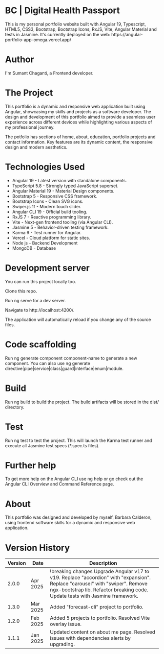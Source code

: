 <h1>BC | Digital Health Passport</h1>
<p>This is my personal portfolio website built with Angular 19, Typescript, HTML5, CSS3, Bootstrap, Bootstrap Icons, RxJS, Vite, Angular Material and tests in Jasmine. It's currently deployed on the web: https://angular-portfolio-app-omega.vercel.app/<p>

<h1>Author</h1>
<p>I'm Sumant Chaganti, a Frontend developer.</p>

<h1>The Project</h1>
<p>This portfolio is a dynamic and responsive web application built using Angular, showcasing my skills and projects as a software developer. The design and development of this portfolio aimed to provide a seamless user experience across different devices while highlighting various aspects of my professional journey.

The potfolio has sections of home, about, education, portfolio projects and contact information. Key features are its dynamic content, the responsive design and modern aesthetics.</p>

<h1>Technologies Used</h1>

<ul>
  <li>Angular 19 - Latest version with standalone components.</li>
  <li>TypeScript 5.8 - Strongly typed JavaScript superset.</li>
  <li>Angular Material 19 - Material Design components.</li>
  <li>Bootstrap 5 - Responsive CSS framework.</li>
  <li>Bootstrap Icons - Clean SVG icons.</li>
  <li>Swiper.js 11 - Modern touch slider.</li>
  <li>Angular CLI 19 - Official build tooling.</li>
  <li>RxJS 7 - Reactive programming library.</li>
  <li>Vite - Next-gen frontend tooling (via Angular CLI).</li>
  <li>Jasmine 5 - Behavior-driven testing framework.</li>
  <li>Karma 6 - Test runner for Angular.</li>
  <li>Vercel - Cloud platform for static sites.</li>
  <li>Node js - Backend Development</li>
  <li>MongoDB - Database</li>
</ul>

<h1>Development server</h1>

<p>You can run this project locally too.

Clone this repo.

Run ng serve for a dev server.

Navigate to http://localhost:4200/.

The application will automatically reload if you change any of the source files.</p>

<h1>Code scaffolding</h1>

<p>Run ng generate component component-name to generate a new component. You can also use ng generate directive|pipe|service|class|guard|interface|enum|module.</p>

<h1>Build</h1>

<p>Run ng build to build the project. The build artifacts will be stored in the dist/ directory.</p>

<h1>Test</h1>

<p>Run ng test to test the project. This will launch the Karma test runner and execute all Jasmine test specs (*.spec.ts files).</p>

<h1>Further help</h1>

<p>To get more help on the Angular CLI use ng help or go check out the Angular CLI Overview and Command Reference page.</p>

<h1>About</h1>

<p>This portfolio was designed and developed by myself, Barbara Calderon, using frontend software skills for a dynamic and responsive web application.</p>

<h1>Version History</h1>

<table>
  <thead>
    <th>Version</th>
    <th>Date</th>
    <th>Description</th>
  </thead>
  <tbody>
    <tr>
      <td>2.0.0</td>
      <td>Apr 2025</td>
      <td>!breaking changes Upgrade Angular v17 to v19. Replace "accordion" with "expansion". Replace "carousel" with "swiper". Remove ngx-bootstrap lib. Refactor breaking code. Update tests with Jasmine framework.</td>
    </tr>
    <tr>
      <td>1.3.0</td>
      <td>Mar 2025</td>
      <td>Added "forecast-cli" project to portfolio.</td>
    </tr>
    <tr>
      <td>1.2.0</td>
      <td>Feb 2025</td>
      <td>Added 5 projects to portfolio. Resolved Vite overlay issue.</td>
    </tr>
    <tr>
      <td>1.1.1</td>
      <td>Jan 2025</td>
      <td>Updated content on about me page. Resolved issues with dependencies alerts by upgrading.</td>
    </tr>
  </tbody>
</table>
